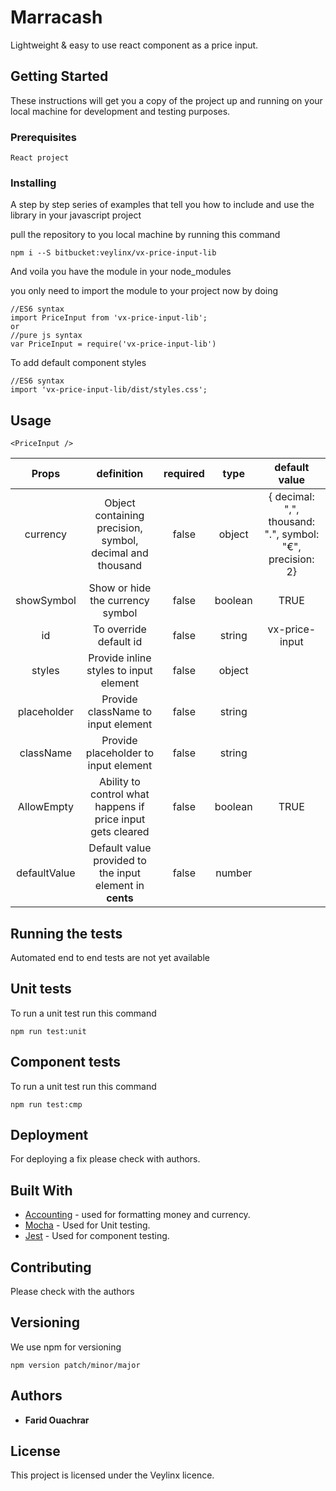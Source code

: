 # Marracash

Lightweight & easy to use react component as a price input.

## Getting Started

These instructions will get you a copy of the project up and running on your local machine for development and testing purposes.

### Prerequisites

```
React project
```

### Installing

A step by step series of examples that tell you how to include and use the library in your javascript project

pull the repository to you local machine by running this command

```
npm i --S bitbucket:veylinx/vx-price-input-lib
```

And voila you have the module in your node_modules

you only need to import the module to your project now by doing

```
//ES6 syntax
import PriceInput from 'vx-price-input-lib';
or
//pure js syntax
var PriceInput = require('vx-price-input-lib')
```

To add default component styles
```
//ES6 syntax
import 'vx-price-input-lib/dist/styles.css';
```

## Usage

```
<PriceInput />
```

| Props        | definition           | required  | type | default value |
| :-----------: |:-------------:| :-----:| :-----: | :---------:
| currency    | Object containing precision, symbol, decimal and thousand | false | object |  { decimal: ",", thousand: ".", symbol: "€", precision: 2} |
| showSymbol | Show or hide the currency symbol |   false | boolean | TRUE |
| id    | To override default id | false | string | vx-price-input|
| styles    | Provide inline styles to input element | false | object | |
| placeholder    | Provide className to input element | false | string | |
| className    | Provide placeholder to input element | false | string | |
| AllowEmpty    | Ability to control what happens if price input gets cleared | false | boolean | TRUE |
| defaultValue | Default value provided to the input element in **cents** | false | number | | 


## Running the tests

Automated end to end tests are not yet available

## Unit tests

To run a unit test run this command

```
npm run test:unit
```

## Component tests

To run a unit test run this command

```
npm run test:cmp
```

## Deployment

For deploying a fix please check with authors.

## Built With

* [Accounting](https://www.npmjs.com/package/accounting) - used for formatting money and currency.
* [Mocha](https://mochajs.org/) - Used for Unit testing.
* [Jest](https://jest.io/) - Used for component testing.

## Contributing

Please check with the authors

## Versioning

We use npm for versioning

```
npm version patch/minor/major
```
## Authors

* **Farid Ouachrar** 

## License

This project is licensed under the Veylinx licence.
